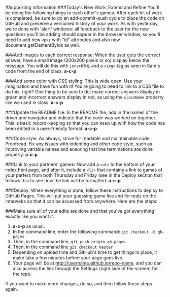 #Supporting Information
###Today's New Work: Extend and Refine
You'll be doing the following things to each other's games. After each bit of work is completed, be sure to do an add-commit-push cycle to place the code on GitHub and preserve a versioned history of your work. As with yesterday, we're done with 'alert' windows: all feedback to the user for the new questions you'll be adding should appear in the browser window, so you'll need to add new `<p>s` with "id" attributes and also new document.getElementByIds as well.

###Add images to each correct response:
When the user gets the correct answer, have a small image (200x200 pixels or so) display below the message. You will do this with `innerHTML` and a `<img>` tag as seen in Sam's code from the end of class. **a-c-p**

###Add some color with CSS styling:
This is wide open. Use your imagination and have fun with it! You're going to need to link to a CSS file to do this, right? One thing to be sure to do: make correct answers display in green and incorrect answers display in red, as using the `className` property like we used in class. **a-c-p**

###Update the README file:
In the README file, add in the names of the driver and navigator and indicate that the code was worked on together. This is basic record-keeping so that you can keep up with how the code has been edited in a user-friendly format.  **a-c-p**

###Code style:
As always, strive for readable and maintainable code. Proofread. Fix any issues with indenting and other code style, such as improving variable names and ensuring that line terminations are done properly. **a-c-p**

###Link to your partners' games:
Now add a `<ul>` to the bottom of your index.html page, and after it, include a `<li>` that contains a link to games of your parters from both Thursday and Friday (see in the Deploy section that follows this to see how the link will be formatted.  **a-c-p**

###Deploy:
When everything is done, follow these instructions to deploy to GitHub Pages. This will put your guessing game live and for realz on the intarwebs so that it can be accessed from anywhere. Here are the steps:

###Make sure all of your edits are done and that you've got everything exactly like you want it.
1. **a-c-p** as usual.
2. In the command line, enter the following command: `git checkout -b gh-pages`
3. Then, in the command line, `git push origin gh-pages`
4. Then, in the command line `git checkout master`
5. Depending on upload time and GitHub's time to get things in place, it make take a few minutes before your page goes live.
6. Your page will be at http://username.github.io/repo-name, and you can also access the link through the Settings (right side of the screen) for the repo.

If you want to make more changes, do so, and then follow these steps again.
